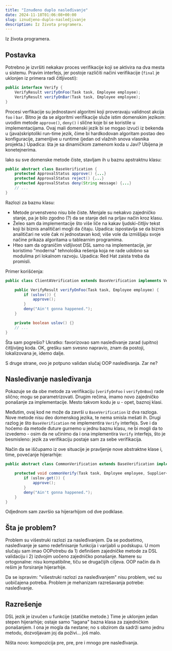 ```yaml
---
title: "Iznuđeno duplo nasleđivanje"
date: 2024-11-18T01:06:08+00:00
slug: iznudjeno-duplo-nasledjivanje
description: Iz života programera.
---
```


Iz života programera.

## Postavka

Potrebno je izvršiti nekakav proces verifikacije koji se aktivira na dva mesta u sistemu. Pravim interfejs, jer postoje različiti načini verifikacije (`final` je uklonjen iz primera radi čitljivosti):

```java
public interface Verify {
	VerifyResult verifyOnFoo(Task task, Employee employee);
	VerifyResult verifyOnBar(Task task, Employee employee);
}
```

Procesi verfikacije su jednostavni algoritmi koji proveravaju validnost akcija `foo` i `bar`. Bitno je da se algoritmi verifikacije služe istim domenskim jezikom: uvodim metode `approve()`, `deny()` i slične koje bi se koristile u implementacijama. Ovaj mali domenski jezik bi se mogao izvući iz bekenda u (java)skriptoliki run-time jezik, čime bi hardkodovan algoritam postao deo konfiguracije, zamenljive u runtime (jedan od vlažnih snova vlasnika projekta.) Upadica: šta je sa dinamičkom zamenom koda u Javi? Ubijena je konetejnerima.

Iako su sve domenske metode čiste, stavljam ih u baznu apstraktnu klasu:

```java
public abstract class BaseVerification {
	protected ApprovalStatus approve() {...}
	protected ApprovalStatus reject() {...}
	protected ApprovalStatus deny(String message) {...}
	// ...
}
```

Razlozi za baznu klasu:
+ Metode prvenstveno nisu bile čiste. Menjale su nekakvo zajedničko stanje, pa je bilo zgodno (?) da se stanje deli na prljav način kroz klasu.
+ Želeo sam da implementacije što više liče na kakav ljudski-čitljiv tekst koji bi biznis analitičari mogli da čitaju. Upadica: ispostavlja se da biznis analitičari ne vole čak ni jednostavan kod; više vole da izmišljaju svoje načine prikaza algoritama u tablearnim programima.
+ Hteo sam da ograničim vidljivost DSL samo na implementacije, jer koristimo "moderna" tehnološka rešenja koja ne rade udobno sa modulima pri lokalnom razvoju. Upadica: Red Hat zaista treba da promisli.

Primer korišćenja:

```java
public class ClientAVerification extends BaseVerification implements Verify {

	public VerifyResult verifyOnFoo(Task task, Employee employee) {
		if (uslov()) {
			approve();
		}
		deny("Ain't gonna happened.");
	}

	private boolean uslov() {}
	// ...
}
```

Šta sam pogrešio? Ukratko: favorizovao sam nasleđivanje zarad (upitno) čitljivijeg koda. OK, grešku sam svesno napravio, znam da postoji, lokalizovana je, idemo dalje.

S druge strane, ovo je potpuno validan slučaj OOP nasleđivanja. Zar ne?

## Nasleđivanje nasleđivanja

Pokazuje se da obe metode za verifikaciju (`verifyOnFoo` i `verifyOnBoo`) rade slično; mogu se parametrizovati. Drugim rečima, imamo novo zajedničko ponašanje za implementacije. Mesto takvom kodu je u - opet, baznoj klasi.

Međutim, ovaj kod ne može da završi u `BaseVerification` iz dva razloga. Nove metode nisu deo domenskog jezika, te nema smisla mešati ih. Drugi razlog je što `BaseVerification` ne implementira `Verify` interfejs. Sve i da hoćemo da metode đuture gurnemo u jednu baznu klasu, ne bi mogli da to izvedemo - osim da ne učinimo da i ona implementira `Verify` interfejs, što je besmisleno: jezik za verifikaciju postaje sam za sebe verifikacija.

Način da se iščupamo iz ove situacije je pravljenje nove abstraktne klase i, time, povećanje hijerarhije:

```java
public abstract class CommonVerification extends BaseVerification implements Verify {

	protected void commonVerify(Task task, Employee employee, Supplier<Boolean> uslov) {
		if (uslov.get()) {
			approve();
		}
		deny("Ain't gonna happened.");
	}
}
```

Odjednom sam završio sa hijerarhijom od dve podklase.

## Šta je problem?

Problem su višestruki razlozi za nasleđivanjem. Da se podsetimo, nasleđivanje je samo redefinisanje funkcija i varijabli u podskupu. U mom slučaju sam imao OOPotrebu da 1) definišem zajedničke metode za DSL validaciju i 2) izdvojim uočeno zajedničko ponašanje. Namere su ortogonalne: nisu kompatibilne, tiču se drugačijih ciljeva. OOP način da ih rešim je forsiranje hijerarhije.

Da se ispravim: "višestruki razlozi za nasleđivanjem" nisu problem, već su uobičajena potreba. Problem je mehanizam razrešavanja potrebe: nasleđivanje.

## Razrešenje

DSL jezik je izvučen u funkcije (statičke metode.) Time je uklonjen jedan stepen hijerarhije; ostaje samo "lagana" bazna klasa za zajedničkim ponašanjem. I ona je mogla da nestane; no s obzirom da sadrži samo jednu metodu, dozvoljavam joj da poživi... još malo.

Ništa novo: kompozicija pre, pre, pre i mnogo pre nasleđivanja.
